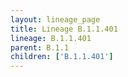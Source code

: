```yaml
---
layout: lineage_page
title: Lineage B.1.1.401
lineage: B.1.1.401
parent: B.1.1
children: ['B.1.1.401']
---
```

